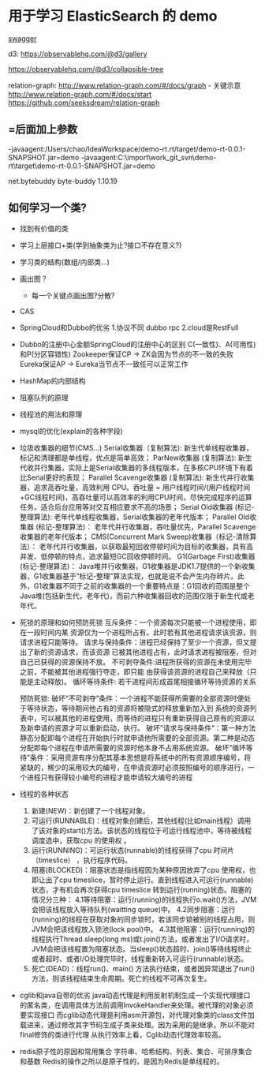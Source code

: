 # 用于学习 ElasticSearch 的 demo

[swagger](http://127.0.0.1:9001/demo_rt/swagger-ui.html)

d3:
https://observablehq.com/@d3/gallery

https://observablehq.com/@d3/collapsible-tree

relation-graph:
http://www.relation-graph.com/#/docs/graph - 关键示意
http://www.relation-graph.com/#/docs/start
https://github.com/seeksdream/relation-graph


## =后面加上参数
-javaagent:/Users/chao/IdeaWorkspace/demo-rt.rt/target/demo-rt-0.0.1-SNAPSHOT.jar=demo
-javaagent:C:\import\work_git_svn\demo-rt\target\demo-rt-0.0.1-SNAPSHOT.jar=demo

<dependency>
  <groupId>net.bytebuddy</groupId>
  <artifactId>byte-buddy</artifactId>
  <version>1.10.19</version>
</dependency>

## 如何学习一个类?
* 找到有价值的类
* 学习上层接口+类(学到抽象类为止?接口不存在意义?)
* 学习类的结构(数组/内部类...)
* 画出图？
  * 每一个关键点画出图?分散?


* CAS
* SpringCloud和Dubbo的优劣
  1.协议不同 dubbo rpc 2.cloud是RestFull
* Dubbo的注册中心金额SpringCloud的注册中心的区别
  C(一致性)、A(可用性)和P(分区容错性)
  Zookeeper保证CP -> ZK会因为节点的不一致的失败
  Eureka保证AP    -> Eureka当节点不一致任可以正常工作
* HashMap的内部结构
* 阻塞队列的原理
* 线程池的用法和原理
* mysql的优化(explain的各种字段)
* 垃圾收集器的细节(CMS...)
  Serial收集器（复制算法): 新生代单线程收集器，标记和清理都是单线程，优点是简单高效；
  ParNew收集器 (复制算法): 新生代收并行集器，实际上是Serial收集器的多线程版本，在多核CPU环境下有着比Serial更好的表现；
  Parallel Scavenge收集器 (复制算法): 新生代并行收集器，追求高吞吐量，高效利用 CPU。吞吐量 = 用户线程时间/(用户线程时间+GC线程时间)，高吞吐量可以高效率的利用CPU时间，尽快完成程序的运算任务，适合后台应用等对交互相应要求不高的场景；
  Serial Old收集器 (标记-整理算法): 老年代单线程收集器，Serial收集器的老年代版本；
  Parallel Old收集器 (标记-整理算法)： 老年代并行收集器，吞吐量优先，Parallel Scavenge收集器的老年代版本；
  CMS(Concurrent Mark Sweep)收集器（标记-清除算法）： 老年代并行收集器，以获取最短回收停顿时间为目标的收集器，具有高并发、低停顿的特点，追求最短GC回收停顿时间。
  G1(Garbage First)收集器 (标记-整理算法)： Java堆并行收集器，G1收集器是JDK1.7提供的一个新收集器，G1收集器基于“标记-整理”算法实现，也就是说不会产生内存碎片。此外，G1收集器不同于之前的收集器的一个重要特点是：G1回收的范围是整个Java堆(包括新生代，老年代)，而前六种收集器回收的范围仅限于新生代或老年代。
* 死锁的原理和如何预防死锁
  互斥条件：一个资源每次只能被一个进程使用，即在一段时间内某 资源仅为一个进程所占有。此时若有其他进程请求该资源，则请求进程只能等待。
  请求与保持条件：进程已经保持了至少一个资源，但又提出了新的资源请求，而该资源 已被其他进程占有，此时请求进程被阻塞，但对自己已获得的资源保持不放。
  不可剥夺条件:进程所获得的资源在未使用完毕之前，不能被其他进程强行夺走，即只能 由获得该资源的进程自己来释放（只能是主动释放)。
  循环等待条件: 若干进程间形成首尾相接循环等待资源的关系

  预防死锁:
  破坏“不可剥夺”条件：一个进程不能获得所需要的全部资源时便处于等待状态，等待期间他占有的资源将被隐式的释放重新加入到 系统的资源列表中，可以被其他的进程使用，而等待的进程只有重新获得自己原有的资源以及新申请的资源才可以重新启动，执行。
  破坏”请求与保持条件“：第一种方法静态分配即每个进程在开始执行时就申请他所需要的全部资源。第二种是动态分配即每个进程在申请所需要的资源时他本身不占用系统资源。
  破坏“循环等待”条件：采用资源有序分配其基本思想是将系统中的所有资源顺序编号，将紧缺的，稀少的采用较大的编号，在申请资源时必须按照编号的顺序进行，一个进程只有获得较小编号的进程才能申请较大编号的进程

* 线程的各种状态
  1. 新建(NEW)：新创建了一个线程对象。
  2. 可运行(RUNNABLE)：线程对象创建后，其他线程(比如main线程）调用了该对象的start()方法。该状态的线程位于可运行线程池中，等待被线程调度选中，获取cpu 的使用权 。
  3. 运行(RUNNING)：可运行状态(runnable)的线程获得了cpu 时间片（timeslice） ，执行程序代码。
  4. 阻塞(BLOCKED)：阻塞状态是指线程因为某种原因放弃了cpu 使用权，也即让出了cpu timeslice，暂时停止运行。直到线程进入可运行(runnable)状态，才有机会再次获得cpu timeslice 转到运行(running)状态。阻塞的情况分三种：
   4.1等待阻塞：运行(running)的线程执行o.wait()方法，JVM会把该线程放入等待队列(waitting queue)中。
   4.2同步阻塞：运行(running)的线程在获取对象的同步锁时，若该同步锁被别的线程占用，则JVM会把该线程放入锁池(lock pool)中。
   4.3其他阻塞：运行(running)的线程执行Thread.sleep(long ms)或t.join()方法，或者发出了I/O请求时，JVM会把该线程置为阻塞状态。当sleep()状态超时、join()等待线程终止或者超时、或者I/O处理完毕时，线程重新转入可运行(runnable)状态。
  5. 死亡(DEAD)：线程run()、main() 方法执行结束，或者因异常退出了run()方法，则该线程结束生命周期。死亡的线程不可再次复生。
* cglib和java自带的优劣
  java动态代理是利用反射机制生成一个实现代理接口的匿名类，在调用具体方法前调用InvokeHandler来处理。被代理的对象必须要实现接口
  而cglib动态代理是利用asm开源包，对代理对象类的class文件加载进来，通过修改其字节码生成子类来处理。因为采用的是继承，所以不能对final修饰的类进行代理
  从执行效率上看，Cglib动态代理效率较高。
* redis原子性的原因和常用集合
  字符串、哈希结构、列表、集合、可排序集合和基数
  Redis的操作之所以是原子性的，是因为Redis是单线程的。
